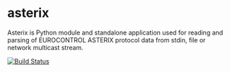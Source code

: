 asterix
=======

Asterix is Python module and standalone application used for reading and parsing of EUROCONTROL ASTERIX protocol data from stdin, file or network multicast stream.

[![Build Status](https://travis-ci.org/CroatiaControlLtd/asterix.svg?branch=master)](https://travis-ci.org/CroatiaControlLtd/asterix)
